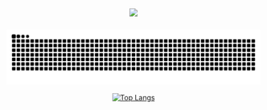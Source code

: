 <h1 align="center"> <a href="https://sunguoqi.com/"> <img src="https://readme-typing-svg.herokuapp.com/?lines=console.log(%22Hello%2C%20World!%22);Welcome to qsADXS's github!&center=true&size=27"> </a> </h1>

![snake](https://raw.githubusercontent.com/qsADXS/qsADXS/output/github-contribution-grid-snake.svg)

<div align="center">
  
  [![Top Langs](https://github-readme-stats.vercel.app/api/top-langs/?username=qsadxs&card_width=450&layout=compact)](https://github.com/anuraghazra/github-readme-stats)
  
  <br/>
  
</div>
